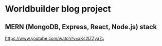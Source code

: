 # Worldbuilder blog project
## MERN (MongoDB, Express, React, Node.js) stack

https://www.youtube.com/watch?v=xKs2IZZya7c